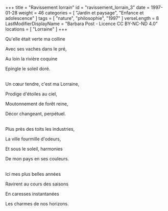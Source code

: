 +++
title = "Ravissement lorrain"
id = "ravissement_lorrain_3"
date = 1997-01-28
weight = 46
categories = [ "Jardin et paysage", "Enfance et adolescence" ]
tags = [ "nature", "philosophie", "1997" ]
verseLength = 8
LastModifierDisplayName = "Barbara Post - Licence CC BY-NC-ND 4.0"
locations = [ "Lorraine" ]
+++

Qu'elle était verte ma colline

Avec ses vaches dans le pré,

Au loin la rivière coquine

Epingle le soleil doré.

 \
Un cœur tendre, c'est ma Lorraine,

Prodige d'étoiles au ciel,

Moutonnement de forêt reine,

Décor changeant, perpétuel.

 \
Plus près des toits les industries,

La ville fourmille d'odeurs,

Et sous le soleil, harmonies

De mon pays en ses couleurs.

 \
Ici mes plus belles années

Ravirent au cours des saisons

En caresses instantanées

Les charmes de nos horizons.
